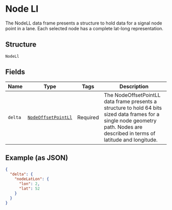 
# Node Ll

The NodeLL data frame presents a structure to hold data for a signal node point in a lane. Each selected node has a complete lat-long representation.

## Structure

`NodeLl`

## Fields

| Name | Type | Tags | Description |
|  --- | --- | --- | --- |
| `delta` | [`NodeOffsetPointLl`](../../doc/models/node-offset-point-ll.md) | Required | The NodeOffsetPointLL data frame presents a structure to hold 64 bits sized data frames for a single node geometry path. Nodes are described in terms of latitude and longitude. |

## Example (as JSON)

```json
{
  "delta": {
    "nodeLatLon": {
      "lon": 2,
      "lat": 52
    }
  }
}
```

